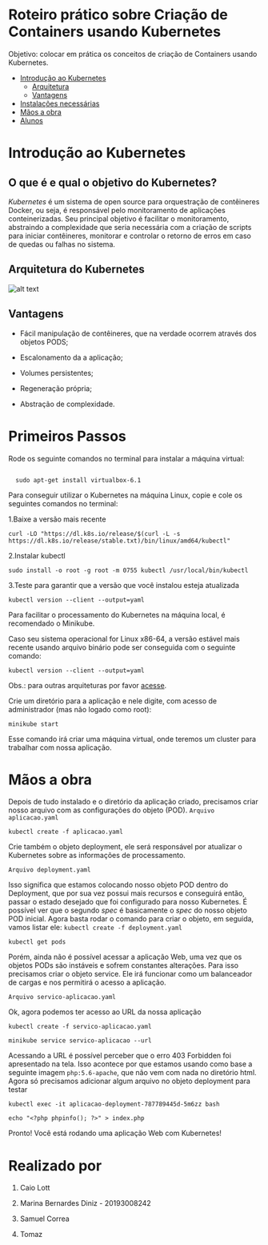 # Roteiro prático sobre Criação de Containers usando Kubernetes

Objetivo: colocar em prática os conceitos de criação de Containers usando Kubernetes.

<!--ts-->   
   * [Introdução ao Kubernetes](#introdução-ao-kubernetes)
     * [Arquitetura](#arquitetura-do-kubernetes)
     * [Vantagens](#vantagens) 
   * [Instalações necessárias](#primeiros-passos)  
   * [Mãos a obra](#maos-a-obra)  
   * [Alunos](#realizado-por)
<!--te-->



# Introdução ao Kubernetes
## O que é e qual o objetivo do Kubernetes?
*Kubernetes* é um sistema de open source para orquestração de contêineres Docker, ou seja, é responsável pelo monitoramento de aplicações conteinerizadas. Seu principal objetivo é facilitar o monitoramento, abstraindo a complexidade que seria necessária com a criação de scripts para iniciar contêineres, monitorar e controlar o retorno de erros em caso de quedas ou falhas no sistema.

## Arquitetura do Kubernetes

![alt text](https://github.com/pixel-debug/Containers-usando-Kubernetes/blob/master/imagens/arquitetura "Arquitetura")

## Vantagens

- Fácil manipulação de contêineres, que na verdade ocorrem através dos objetos PODS;

- Escalonamento da a aplicação;

- Volumes persistentes;

- Regeneração própria;

- Abstração de complexidade.

# Primeiros Passos

Rode os seguinte comandos no terminal para instalar a máquina virtual:
```sudo apt-get update 

  sudo apt-get install virtualbox-6.1
```

Para conseguir utilizar o Kubernetes na máquina Linux, copie e cole os seguintes comandos no terminal:

1.Baixe a versão mais recente

``` curl -LO "https://dl.k8s.io/release/$(curl -L -s https://dl.k8s.io/release/stable.txt)/bin/linux/amd64/kubectl" ```

2.Instalar kubectl

``` sudo install -o root -g root -m 0755 kubectl /usr/local/bin/kubectl ```

3.Teste para garantir que a versão que você instalou esteja atualizada

``` kubectl version --client --output=yaml  ```

Para facilitar o processamento do Kubernetes na máquina local, é recomendado o Minikube. 

Caso seu sistema operacional for Linux x86-64, a versão estável mais recente usando arquivo binário pode ser conseguida com o seguinte comando:

``` kubectl version --client --output=yaml  ```

Obs.: para outras arquiteturas por favor [acesse](https://minikube.sigs.k8s.io/docs/start/).


Crie um diretório para a aplicação e nele digite, com acesso de administrador (mas não logado como root):

``` minikube start ``` 

Esse comando irá criar uma máquina virtual, onde teremos um cluster para trabalhar com nossa aplicação.


# Mãos a obra
Depois de tudo instalado e o diretório da aplicação criado, precisamos criar nosso arquivo com as configurações do objeto (POD).
```	Arquivo aplicacao.yaml ```

``` kubectl create -f aplicacao.yaml ```

Crie também o objeto deployment, ele será responsável por atualizar o Kubernetes sobre as informações de processamento.

``` Arquivo deployment.yaml ```

Isso significa que estamos colocando nosso objeto POD dentro do Deployment, que por sua vez possui mais recursos e conseguirá então, passar o estado desejado que foi configurado para nosso Kubernetes. É possível ver que o segundo _spec_ é basicamente o _spec_ do nosso objeto POD inicial. Agora basta rodar o comando para criar o objeto, em seguida, vamos listar ele:
``` kubectl create -f deployment.yaml ```

``` kubectl get pods ```

Porém, ainda não é possível acessar a aplicação Web, uma vez que os objetos PODs são instáveis e sofrem constantes alterações. Para isso precisamos criar o objeto service. Ele irá funcionar como um balanceador de cargas e nos permitirá o acesso a aplicação.

``` Arquivo servico-aplicacao.yaml ```

Ok, agora podemos ter acesso ao URL da nossa aplicação

``` 
kubectl create -f servico-aplicacao.yaml

minikube service servico-aplicacao --url
```

Acessando a URL é possível perceber que o erro 403 Forbidden foi apresentado na tela. Isso acontece por que estamos usando como base a seguinte imagem ```php:5.6-apache```, que não vem com nada no diretório html. Agora só precisamos adicionar algum arquivo no objeto deployment para testar

```
kubectl exec -it aplicacao-deployment-787789445d-5m6zz bash

echo "<?php phpinfo(); ?>" > index.php
```

Pronto! Você está rodando uma aplicação Web com Kubernetes!

# Realizado por
1. Caio Lott

2. Marina Bernardes Diniz - 20193008242

3. Samuel Correa

4. Tomaz

